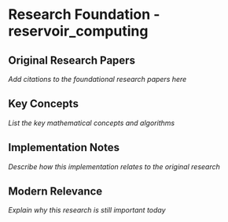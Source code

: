 # Research Foundation - reservoir_computing

## Original Research Papers

*Add citations to the foundational research papers here*

## Key Concepts

*List the key mathematical concepts and algorithms*

## Implementation Notes

*Describe how this implementation relates to the original research*

## Modern Relevance

*Explain why this research is still important today*

